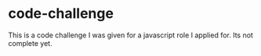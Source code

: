 # code-challenge
This is a code challenge I was given for a javascript role I applied for. Its not complete yet.
